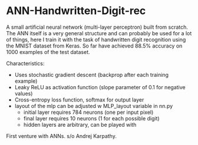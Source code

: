 # ANN-Handwritten-Digit-rec

A small artificial neural network (multi-layer perceptron) built from scratch. The ANN itself is a very general structure and can probably be used for a lot of things, here I train it with the task of handwritten digit recognition using the MNIST dataset from Keras. So far have achieved 88.5% accuracy on 1000 examples of the test dataset.

Characteristics:
- Uses stochastic gradient descent (backprop after each training example)
- Leaky ReLU as activation function (slope parameter of 0.1 for negative values)
- Cross-entropy loss function, softmax for output layer
- layout of the mlp can be adjusted w MLP_layout variable in nn.py
	- initial layer requires 784 neurons (one per input pixel)
	- final layer requires 10 neurons (1 for each possible digit)
	- hidden layers are arbitrary, can be played with

First venture with ANNs. s/o Andrej Karpathy.
